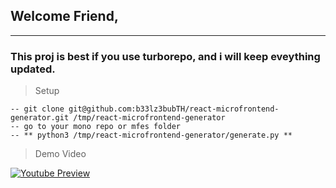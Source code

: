 ## Welcome Friend,
***

### This proj is best if you use turborepo, and i will keep eveything updated.

> Setup

    -- git clone git@github.com:b33lz3bubTH/react-microfrontend-generator.git /tmp/react-microfrontend-generator
    -- go to your mono repo or mfes folder
    -- ** python3 /tmp/react-microfrontend-generator/generate.py **



> Demo Video
> 
[![Youtube Preview](https://img.youtube.com/vi/Rb5KXQ573ho/0.jpg)](https://www.youtube.com/watch?v=Rb5KXQ573ho)

